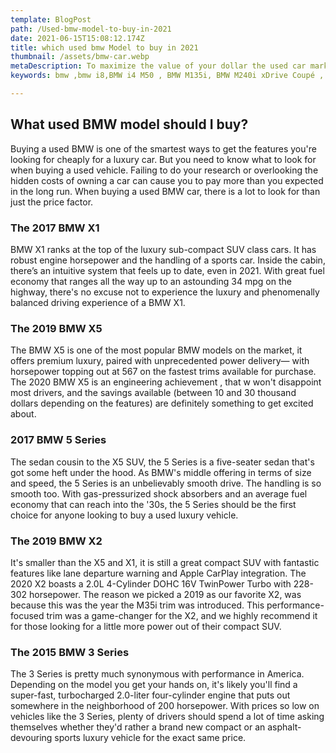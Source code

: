 ```yaml
---
template: BlogPost
path: /Used-bmw-model-to-buy-in-2021
date: 2021-06-15T15:08:12.174Z
title: which used bmw Model to buy in 2021
thumbnail: /assets/bmw-car.webp
metaDescription: To maximize the value of your dollar the used car market is a great place , and that’s especially true with BMW vehicles. Depending on the BMW Model you’re interested in, you can 1/2 as much in some cases for the same BMW.Find out which used BMW models you should buy this year.
keywords: bmw ,bmw i8,BMW i4 M50 , BMW M135i, BMW M240i xDrive Coupé , BMW M235i xDrive Gran Coupé , BMW 3 Series Sedan M Models, BMW 4 Series Coupé M Models, BMW M440i xDrive Gran Coupe

---
```


## What used BMW model should I buy?
Buying a used BMW is one of the smartest ways to get the features you're looking for cheaply for a luxury car. But you need to know what to look for when buying a used vehicle. Failing to do your research or overlooking the hidden costs of owning a car can cause you to pay more than you expected in the long run.
When buying a used BMW car, there is a lot to look for than just the price factor.
### The 2017 BMW X1
BMW X1 ranks at the top of the luxury sub-compact SUV class cars. It has robust engine horsepower and the handling of a sports car. Inside the cabin, there’s an intuitive system that feels up to date, even in 2021. With great fuel economy that ranges all the way up to an astounding 34 mpg on the highway, there's no excuse not to experience the luxury and phenomenally balanced driving experience of a BMW X1.
### The 2019 BMW X5
The BMW X5 is one of the most popular BMW models on the market, it offers premium luxury, paired with unprecedented power delivery— with horsepower topping out at 567 on the fastest trims available for purchase. The 2020 BMW X5 is an engineering achievement , that w won't disappoint most drivers, and the savings available (between 10 and 30 thousand dollars depending on the features) are definitely something to get excited about.
### 2017 BMW 5 Series
The sedan cousin to the X5 SUV, the 5 Series is a five-seater sedan that's got some heft under the hood. As BMW's middle offering in terms of size and speed, the 5 Series is an unbelievably smooth drive. The handling is so smooth too. With gas-pressurized shock absorbers and an average fuel economy that can reach into the '30s, the 5 Series should be the first choice for anyone looking to buy a used luxury vehicle.

<script async src="https://pagead2.googlesyndication.com/pagead/js/adsbygoogle.js?client=ca-pub-9428197784618612"
     crossorigin="anonymous"></script>
<ins class="adsbygoogle"
     style="display:block; text-align:center;"
     data-ad-layout="in-article"
     data-ad-format="fluid"
     data-ad-client="ca-pub-9428197784618612"
     data-ad-slot="3748545571"></ins>
<script>
     (adsbygoogle = window.adsbygoogle || []).push({});
</script>

### The 2019 BMW X2
It's smaller than the X5 and X1, it is still a great compact SUV with fantastic features like lane departure warning and Apple CarPlay integration. The 2020 X2 boasts a 2.0L 4-Cylinder DOHC 16V TwinPower Turbo with 228-302 horsepower. The reason we picked a 2019 as our favorite X2, was because this was the year the M35i trim was introduced. This performance-focused trim was a game-changer for the X2, and we highly recommend it for those looking for a little more power out of their compact SUV.

### The 2015 BMW 3 Series
The 3 Series is pretty much synonymous with performance in America. Depending on the model you get your hands on, it's likely you'll find a super-fast, turbocharged 2.0-liter four-cylinder engine that puts out somewhere in the neighborhood of 200 horsepower. With prices so low on vehicles like the 3 Series, plenty of drivers should spend a lot of time asking themselves whether they'd rather a brand new compact or an asphalt-devouring sports luxury vehicle for the exact same price.